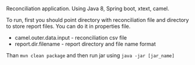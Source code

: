 Reconciliation application.
Using Java 8, Spring boot, xtext, camel.

To run, first you should point directory with reconciliation file and directory to store report files. You can do it in properties file.

* camel.outer.data.input - reconciliation csv file
* report.dir.filename - report directory and file name format

Than `mvn clean package` and then run jar using `java -jar [jar_name]`
